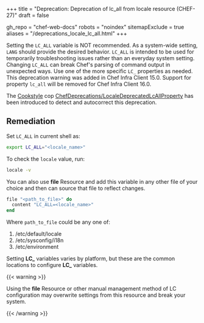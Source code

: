 +++
title = "Deprecation: Deprecation of lc_all from locale resource (CHEF-27)"
draft = false

gh_repo = "chef-web-docs"
robots = "noindex"
sitemapExclude = true
aliases = "/deprecations_locale_lc_all.html"
+++

Setting the `LC_ALL` variable is NOT recommended. As a system-wide
setting, `LANG` should provide the desired behavior. `LC_ALL` is
intended to be used for temporarily troubleshooting issues rather than
an everyday system setting. Changing `LC_ALL` can break Chef's parsing
of command output in unexpected ways. Use one of the more specific `LC_`
properties as needed. This deprecation warning was added in Chef Infra
Client 15.0. Support for property `lc_all` will be removed for Chef
Infra Client 16.0.

The [Cookstyle](/workstation/cookstyle/) cop
[ChefDeprecations/LocaleDeprecatedLcAllProperty](https://github.com/chef/cookstyle/blob/master/docs/cops_chefdeprecations.md#chefdeprecationslocaledeprecatedlcallproperty)
has been introduced to detect and autocorrect this deprecation.

## Remediation

Set `LC_ALL` in current shell as:

```bash
export LC_ALL="<locale_name>"
```

To check the `locale` value, run:

```bash
locale -v
```

You can also use **file** Resource and add this variable in any other
file of your choice and then can source that file to reflect changes.

```ruby
file "<path_to_file>" do
  content "LC_ALL=<locale_name>"
end
```

Where `path_to_file` could be any one of:

1.  /etc/default/locale
2.  /etc/sysconfig/i18n
3.  /etc/environment

Setting **LC_** variables varies by platform, but these are the common
locations to configure **LC_** variables.

{{< warning >}}

Using the **file** Resource or other manual management method of LC
configuration may overwrite settings from this resource and break your
system.

{{< /warning >}}
